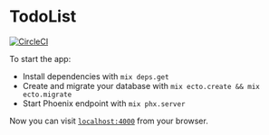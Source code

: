 # TodoList

[![CircleCI](https://circleci.com/gh/tupaja/todo-list-phoenix-graphql-react/tree/master.svg?style=svg)](https://circleci.com/gh/tupaja/todo-list-phoenix-graphql-react/tree/master)

To start the app:

  * Install dependencies with `mix deps.get`
  * Create and migrate your database with `mix ecto.create && mix ecto.migrate`
  * Start Phoenix endpoint with `mix phx.server`

Now you can visit [`localhost:4000`](http://localhost:4000) from your browser.
